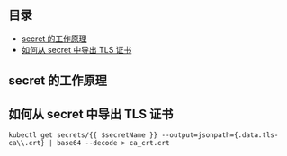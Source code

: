 ## 目录

- [secret 的工作原理](#secret的工作原理)
- [如何从 secret 中导出 TLS 证书](#如何从secret中导出TLS证书)

## secret 的工作原理

## 如何从 secret 中导出 TLS 证书
```shell
kubectl get secrets/{{ $secretName }} --output=jsonpath={.data.tls-ca\\.crt} | base64 --decode > ca_crt.crt
```